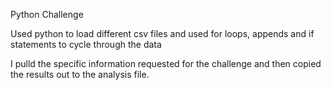 Python Challenge

Used python to load different csv files and used for loops, appends and if statements to cycle through the data

I pulld the specific information requested for the challenge and then copied the results out to the analysis file. 
